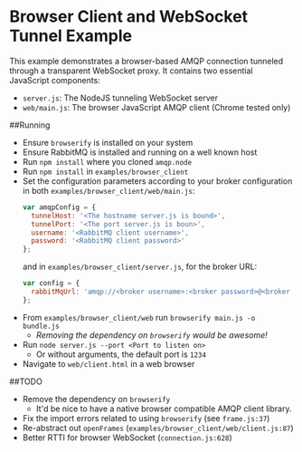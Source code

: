 # Browser Client and WebSocket Tunnel Example

This example demonstrates a browser-based AMQP connection tunneled through a transparent WebSocket proxy. It contains two essential JavaScript components:

  - `server.js`: The NodeJS tunneling WebSocket server
  - `web/main.js`: The browser JavaScript AMQP client (Chrome tested only)

##Running
* Ensure `browserify` is installed on your system
* Ensure RabbitMQ is installed and running on a well known host
* Run `npm install` where you cloned `amqp.node`
* Run `npm install` in `examples/browser_client`
* Set the configuration parameters according to your broker configuration in both `examples/browser_client/web/main.js`:
  ```javascript
  var amqpConfig = {
    tunnelHost: '<The hostname server.js is bound>',
    tunnelPort: '<The port server.js is boun>',
    username: '<RabbitMQ client username>',
    password: '<RabbitMQ client password>'
  };
  ```
  and in `examples/browser_client/server.js`, for the broker URL:
  ```javascript
  var config = {
    rabbitMqUrl: 'amqp://<broker username>:<broker password>@<broker host>:<broker port>/'
  };
  ```
* From `examples/browser_client/web` run `browserify main.js -o bundle.js`
  * *Removing the dependency on `browserify` would be awesome!*
* Run `node server.js --port <Port to listen on>`
  * Or without arguments, the default port is `1234`
* Navigate to `web/client.html` in a web browser

##TODO
* Remove the dependency on `browserify`
  * It'd be nice to have a native browser compatible AMQP client library.
* Fix the import errors related to using `browserify` (see `frame.js:37`)
* Re-abstract out `openFrames` (`examples/browser_client/web/client.js:87`)
* Better RTTI for browser WebSocket (`connection.js:628`)
